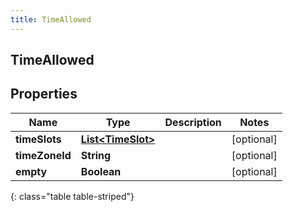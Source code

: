```yaml
---
title: TimeAllowed
---
```


## TimeAllowed

## Properties

| Name           | Type                                                         | Description | Notes      |
| -------------- | ------------------------------------------------------------ | ----------- | ---------- |
| **timeSlots**  | <!----><!---->[**List&lt;TimeSlot&gt;**](TimeSlot.md)<!----> |             | [optional] |
| **timeZoneId** | <!----><!---->**String**<!---->                              |             | [optional] |
| **empty**      | <!----><!---->**Boolean**<!---->                             |             | [optional] |

{: class="table table-striped"}

